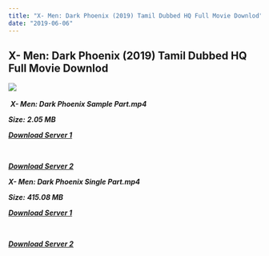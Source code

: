 ```yaml
---
title: "X- Men: Dark Phoenix (2019) Tamil Dubbed HQ Full Movie Downlod"
date: "2019-06-06"
---
```


## X- Men: Dark Phoenix (2019) Tamil Dubbed HQ Full Movie Downlod 

![](https://images.moviebuff.com/c6111d8e-5204-4b7a-abd4-fc2fda994464?w=1000) 

 _**X- Men: Dark Phoenix Sample Part.mp4**_

_**Size:**_ **_2.05 MB_**

_**[Download Server 1](http://b7.wetransfer.vip/files/Tamil{c159298fb141cbadc7232f68964181f47c3dba5abf1fc31c2462b14f0846cd70}20Dubbed{c159298fb141cbadc7232f68964181f47c3dba5abf1fc31c2462b14f0846cd70}20Movies/Tamil{c159298fb141cbadc7232f68964181f47c3dba5abf1fc31c2462b14f0846cd70}202019{c159298fb141cbadc7232f68964181f47c3dba5abf1fc31c2462b14f0846cd70}20Dubbed{c159298fb141cbadc7232f68964181f47c3dba5abf1fc31c2462b14f0846cd70}20Movies/X{c159298fb141cbadc7232f68964181f47c3dba5abf1fc31c2462b14f0846cd70}20Men{c159298fb141cbadc7232f68964181f47c3dba5abf1fc31c2462b14f0846cd70}20Dark{c159298fb141cbadc7232f68964181f47c3dba5abf1fc31c2462b14f0846cd70}20Phoenix{c159298fb141cbadc7232f68964181f47c3dba5abf1fc31c2462b14f0846cd70}20(2019){c159298fb141cbadc7232f68964181f47c3dba5abf1fc31c2462b14f0846cd70}20/X-Men{c159298fb141cbadc7232f68964181f47c3dba5abf1fc31c2462b14f0846cd70}20Dark{c159298fb141cbadc7232f68964181f47c3dba5abf1fc31c2462b14f0846cd70}20Phoenix{c159298fb141cbadc7232f68964181f47c3dba5abf1fc31c2462b14f0846cd70}20(2019){c159298fb141cbadc7232f68964181f47c3dba5abf1fc31c2462b14f0846cd70}20BDRip/X-Men{c159298fb141cbadc7232f68964181f47c3dba5abf1fc31c2462b14f0846cd70}20Dark{c159298fb141cbadc7232f68964181f47c3dba5abf1fc31c2462b14f0846cd70}20Phoenix{c159298fb141cbadc7232f68964181f47c3dba5abf1fc31c2462b14f0846cd70}20(2019){c159298fb141cbadc7232f68964181f47c3dba5abf1fc31c2462b14f0846cd70}20Sample{c159298fb141cbadc7232f68964181f47c3dba5abf1fc31c2462b14f0846cd70}20(640x360).mp4)**_

_**[  
](http://b7.wetransfer.vip/files/Tamil{c159298fb141cbadc7232f68964181f47c3dba5abf1fc31c2462b14f0846cd70}20Dubbed{c159298fb141cbadc7232f68964181f47c3dba5abf1fc31c2462b14f0846cd70}20Movies/Tamil{c159298fb141cbadc7232f68964181f47c3dba5abf1fc31c2462b14f0846cd70}202019{c159298fb141cbadc7232f68964181f47c3dba5abf1fc31c2462b14f0846cd70}20Dubbed{c159298fb141cbadc7232f68964181f47c3dba5abf1fc31c2462b14f0846cd70}20Movies/X{c159298fb141cbadc7232f68964181f47c3dba5abf1fc31c2462b14f0846cd70}20Men{c159298fb141cbadc7232f68964181f47c3dba5abf1fc31c2462b14f0846cd70}20Dark{c159298fb141cbadc7232f68964181f47c3dba5abf1fc31c2462b14f0846cd70}20Phoenix{c159298fb141cbadc7232f68964181f47c3dba5abf1fc31c2462b14f0846cd70}20(2019){c159298fb141cbadc7232f68964181f47c3dba5abf1fc31c2462b14f0846cd70}20/X-Men{c159298fb141cbadc7232f68964181f47c3dba5abf1fc31c2462b14f0846cd70}20Dark{c159298fb141cbadc7232f68964181f47c3dba5abf1fc31c2462b14f0846cd70}20Phoenix{c159298fb141cbadc7232f68964181f47c3dba5abf1fc31c2462b14f0846cd70}20(2019){c159298fb141cbadc7232f68964181f47c3dba5abf1fc31c2462b14f0846cd70}20BDRip/X-Men{c159298fb141cbadc7232f68964181f47c3dba5abf1fc31c2462b14f0846cd70}20Dark{c159298fb141cbadc7232f68964181f47c3dba5abf1fc31c2462b14f0846cd70}20Phoenix{c159298fb141cbadc7232f68964181f47c3dba5abf1fc31c2462b14f0846cd70}20(2019){c159298fb141cbadc7232f68964181f47c3dba5abf1fc31c2462b14f0846cd70}20Sample{c159298fb141cbadc7232f68964181f47c3dba5abf1fc31c2462b14f0846cd70}20(640x360).mp4)**_

_**[Download Server 2](http://b7.wetransfer.vip/files/Tamil{c159298fb141cbadc7232f68964181f47c3dba5abf1fc31c2462b14f0846cd70}20Dubbed{c159298fb141cbadc7232f68964181f47c3dba5abf1fc31c2462b14f0846cd70}20Movies/Tamil{c159298fb141cbadc7232f68964181f47c3dba5abf1fc31c2462b14f0846cd70}202019{c159298fb141cbadc7232f68964181f47c3dba5abf1fc31c2462b14f0846cd70}20Dubbed{c159298fb141cbadc7232f68964181f47c3dba5abf1fc31c2462b14f0846cd70}20Movies/X{c159298fb141cbadc7232f68964181f47c3dba5abf1fc31c2462b14f0846cd70}20Men{c159298fb141cbadc7232f68964181f47c3dba5abf1fc31c2462b14f0846cd70}20Dark{c159298fb141cbadc7232f68964181f47c3dba5abf1fc31c2462b14f0846cd70}20Phoenix{c159298fb141cbadc7232f68964181f47c3dba5abf1fc31c2462b14f0846cd70}20(2019){c159298fb141cbadc7232f68964181f47c3dba5abf1fc31c2462b14f0846cd70}20/X-Men{c159298fb141cbadc7232f68964181f47c3dba5abf1fc31c2462b14f0846cd70}20Dark{c159298fb141cbadc7232f68964181f47c3dba5abf1fc31c2462b14f0846cd70}20Phoenix{c159298fb141cbadc7232f68964181f47c3dba5abf1fc31c2462b14f0846cd70}20(2019){c159298fb141cbadc7232f68964181f47c3dba5abf1fc31c2462b14f0846cd70}20BDRip/X-Men{c159298fb141cbadc7232f68964181f47c3dba5abf1fc31c2462b14f0846cd70}20Dark{c159298fb141cbadc7232f68964181f47c3dba5abf1fc31c2462b14f0846cd70}20Phoenix{c159298fb141cbadc7232f68964181f47c3dba5abf1fc31c2462b14f0846cd70}20(2019){c159298fb141cbadc7232f68964181f47c3dba5abf1fc31c2462b14f0846cd70}20Sample{c159298fb141cbadc7232f68964181f47c3dba5abf1fc31c2462b14f0846cd70}20(640x360).mp4)**_

_**X- Men: Dark Phoenix Single Part.mp4**_

_**Size:**_ **_415.08 MB_**  

_**[Download Server 1](http://n.wetransfer.vip//files/X-Men{c159298fb141cbadc7232f68964181f47c3dba5abf1fc31c2462b14f0846cd70}20Dark{c159298fb141cbadc7232f68964181f47c3dba5abf1fc31c2462b14f0846cd70}20Phoenix{c159298fb141cbadc7232f68964181f47c3dba5abf1fc31c2462b14f0846cd70}20(2019).mp4)**_

_**[  
](http://n.wetransfer.vip//files/X-Men{c159298fb141cbadc7232f68964181f47c3dba5abf1fc31c2462b14f0846cd70}20Dark{c159298fb141cbadc7232f68964181f47c3dba5abf1fc31c2462b14f0846cd70}20Phoenix{c159298fb141cbadc7232f68964181f47c3dba5abf1fc31c2462b14f0846cd70}20(2019).mp4)**_

_**[Download Server 2](http://n.wetransfer.vip//files/X-Men{c159298fb141cbadc7232f68964181f47c3dba5abf1fc31c2462b14f0846cd70}20Dark{c159298fb141cbadc7232f68964181f47c3dba5abf1fc31c2462b14f0846cd70}20Phoenix{c159298fb141cbadc7232f68964181f47c3dba5abf1fc31c2462b14f0846cd70}20(2019).mp4)**_
